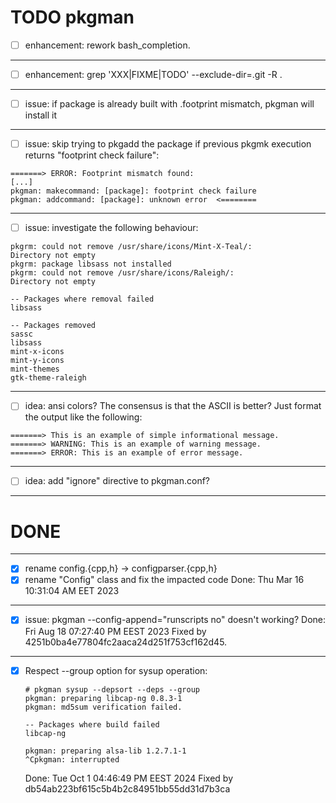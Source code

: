 TODO pkgman
===========

- [ ] enhancement: rework bash_completion.

----------------------------------------------------------------------

- [ ] enhancement: grep 'XXX\|FIXME\|TODO' --exclude-dir=.git  -R .

----------------------------------------------------------------------

- [ ] issue: if package is already built with .footprint mismatch,
      pkgman will install it

----------------------------------------------------------------------

- [ ] issue: skip trying to pkgadd the package if previous pkgmk
execution returns "footprint check failure":
```
=======> ERROR: Footprint mismatch found:
[...]
pkgman: makecommand: [package]: footprint check failure
pkgman: addcommand: [package]: unknown error  <========
```

----------------------------------------------------------------------

- [ ] issue: investigate the following behaviour:
```
pkgrm: could not remove /usr/share/icons/Mint-X-Teal/:
Directory not empty
pkgrm: package libsass not installed
pkgrm: could not remove /usr/share/icons/Raleigh/:
Directory not empty

-- Packages where removal failed
libsass

-- Packages removed
sassc
libsass
mint-x-icons
mint-y-icons
mint-themes
gtk-theme-raleigh
```

----------------------------------------------------------------------

- [ ] idea: ansi colors?
The consensus is that the ASCII is better? Just format the output like
the following:
```
=======> This is an example of simple informational message.
=======> WARNING: This is an example of warning message.
=======> ERROR: This is an example of error message.
```

----------------------------------------------------------------------

- [ ] idea: add "ignore" directive to pkgman.conf?

----------------------------------------------------------------------

DONE
====

----------------------------------------------------------------------

- [x] rename config.{cpp,h} -> configparser.{cpp,h}
- [x] rename "Config" class and fix the impacted code
      Done: Thu Mar 16 10:31:04 AM EET 2023

----------------------------------------------------------------------

- [x] issue: pkgman --config-append="runscripts no" doesn't working?
      Done: Fri Aug 18 07:27:40 PM EEST 2023
      Fixed by 4251b0ba4e77804fc2aaca24d251f753cf162d45.

-----------------------------------------------------------------------

- [x] Respect --group option for sysup operation:

  ```
  # pkgman sysup --depsort --deps --group
  pkgman: preparing libcap-ng 0.8.3-1
  pkgman: md5sum verification failed.

  -- Packages where build failed
  libcap-ng

  pkgman: preparing alsa-lib 1.2.7.1-1
  ^Cpkgman: interrupted
  ```
  Done: Tue Oct  1 04:46:49 PM EEST 2024
  Fixed by db54ab223bf615c5b4b2c84951bb55dd31d7b3ca
